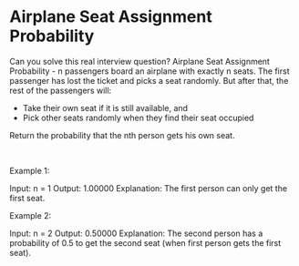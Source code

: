 # Airplane Seat Assignment Probability

Can you solve this real interview question? Airplane Seat Assignment Probability - n passengers board an airplane with exactly n seats. The first passenger has lost the ticket and picks a seat randomly. But after that, the rest of the passengers will:

 * Take their own seat if it is still available, and
 * Pick other seats randomly when they find their seat occupied

Return the probability that the nth person gets his own seat.

 

Example 1:


Input: n = 1
Output: 1.00000
Explanation: The first person can only get the first seat.

Example 2:


Input: n = 2
Output: 0.50000
Explanation: The second person has a probability of 0.5 to get the second seat (when first person gets the first seat).